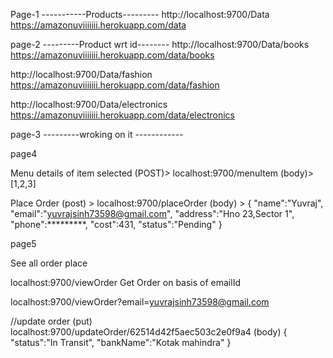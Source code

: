 Page-1 
-----------Products---------
http://localhost:9700/Data
https://amazonuviiiiiii.herokuapp.com/data


page-2
---------Product wrt id--------
http://localhost:9700/Data/books
https://amazonuviiiiiii.herokuapp.com/data/books

http://localhost:9700/Data/fashion
https://amazonuviiiiiii.herokuapp.com/data/fashion

http://localhost:9700/Data/electronics
https://amazonuviiiiiii.herokuapp.com/data/electronics



page-3
---------wroking on it ------------


page4

Menu details of item selected (POST)> localhost:9700/menuItem (body)> [1,2,3]

Place Order (post) > localhost:9700/placeOrder (body) > { "name":"Yuvraj", "email":"yuvrajsinh73598@gmail.com", "address":"Hno 23,Sector 1", "phone":*********, "cost":431, "status":"Pending" }

page5

See all order place

localhost:9700/viewOrder Get Order on basis of emailId

localhost:9700/viewOrder?email=yuvrajsinh73598@gmail.com

//update order (put) localhost:9700/updateOrder/62514d42f5aec503c2e0f9a4 (body) { "status":"In Transit", "bankName":"Kotak mahindra" }
